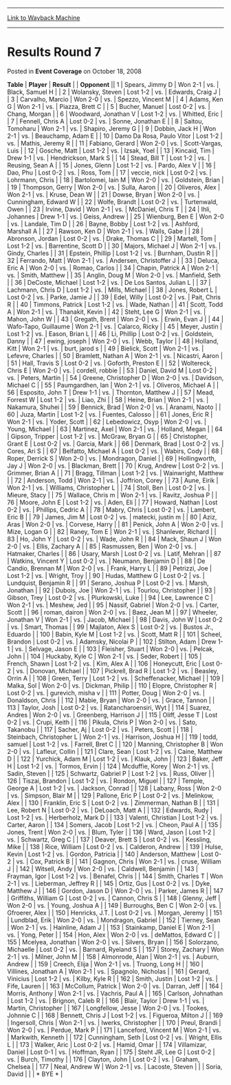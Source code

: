 
---
[Link to Wayback Machine](https://web.archive.org/web/20220926162723/https://magic.wizards.com/en/articles/archive/event-coverage/results-round-7-2008-10-18)

[_metadata_:description]:- "TablePlayerResult Opponent 1Spears, Jimmy DWon 2-1vs.Black, Samuel H 2Wolansky, StevenLost 1-2vs.Edwards, Craig J 3Carvalho, MarcioWon 2-0vs.Spezzo, Vincent M 4Adams, Ken GWon 2-1vs.Piazza, Brett C 5Bucher, ManuelLost 0-2vs.Chang, Morgan 6Woodward, Jonathan VLost 1-2vs.Whitted, Eric 7Fennell, Chris ALost 0-2vs.Sonne, Jonathan E 8Saitou, TomoharuWon 2-1vs.Shapiro, Jeremy G"
[_metadata_:generator]:- "Drupal 7 (http://drupal.org)"
[_metadata_:node]:- "438886"
[_metadata_:publish_date]:- "2008-10-18"
[_metadata_:source]:- "div-main-content"
[_metadata_:title]:- "Results Round 7"
[_metadata_:wayback_capture_timestamp]:- "2022-09-26 16:27:23"
[_metadata_:wayback_raw_url]:- "https://web.archive.org/web/20220926162723id_/https://magic.wizards.com/en/articles/archive/event-coverage/results-round-7-2008-10-18"
[_metadata_:wayback_url]:- "https://magic.wizards.com/en/articles/archive/event-coverage/results-round-7-2008-10-18"
---


Results Round 7
===============



 Posted in **Event Coverage**
 on October 18, 2008 












 **Table** | **Player** | **Result** |  | **Opponent** ||  1 | Spears, Jimmy D | Won 2-1 | vs. | Black, Samuel H |
|  2 | Wolansky, Steven | Lost 1-2 | vs. | Edwards, Craig J |
|  3 | Carvalho, Marcio | Won 2-0 | vs. | Spezzo, Vincent M |
|  4 | Adams, Ken G | Won 2-1 | vs. | Piazza, Brett C |
|  5 | Bucher, Manuel | Lost 0-2 | vs. | Chang, Morgan |
|  6 | Woodward, Jonathan V | Lost 1-2 | vs. | Whitted, Eric |
|  7 | Fennell, Chris A | Lost 0-2 | vs. | Sonne, Jonathan E |
|  8 | Saitou, Tomoharu | Won 2-1 | vs. | Shapiro, Jeremy G |
|  9 | Dobbin, Jack H | Won 2-1 | vs. | Beauchamp, Adam E |
|  10 | Damo Da Rosa, Paulo Vitor | Lost 1-2 | vs. | Mathis, Jeremy R |
|  11 | Fabiano, Gerard | Won 2-0 | vs. | Scott-Vargas, Luis |
|  12 | Gosche, Matt | Lost 1-2 | vs. | Izsak, Yoel |
|  13 | Kincaid, Tim | Drew 1-1 | vs. | Hendrickson, Mark S |
|  14 | Stead, Bill T | Lost 1-2 | vs. | Reusing, Sean A |
|  15 | Jones, Glenn | Lost 1-2 | vs. | Pardo, Alex V |
|  16 | Dao, Phu | Lost 0-2 | vs. | Ross, Tom |
|  17 | veccie, nick | Lost 0-2 | vs. | Lohrmann, Chris |
|  18 | Bartolomei, Iain M | Won 2-0 | vs. | Goldstein, Brian |
|  19 | Thompson, Gerry | Won 2-0 | vs. | Sulla, Aaron |
|  20 | Oliveros, Alex | Won 2-1 | vs. | Kruse, Dean W |
|  21 | Dowse, Bryan | Won 2-0 | vs. | Cunningham, Edward W |
|  22 | Wolfe, Brandt | Lost 0-2 | vs. | Turtenwald, Owen |
|  23 | Irvine, David | Won 2-1 | vs. | McDaniel, Chris T |
|  24 | Ihli, Johannes | Drew 1-1 | vs. | Geiss, Andrew |
|  25 | Wienburg, Ben E | Won 2-0 | vs. | Landale, Tim D |
|  26 | Bayne, Bobby | Lost 1-2 | vs. | Ashford, Marshall A |
|  27 | Rawson, Ken D | Won 2-1 | vs. | Walls, Gabe |
|  28 | Abronson, Jordan | Lost 0-2 | vs. | Drake, Thomas C |
|  29 | Martell, Tom | Lost 1-2 | vs. | Barrentine, Scott D |
|  30 | Majors, Michael J | Won 2-1 | vs. | Gindy, Charles |
|  31 | Epstein, Phillip | Lost 1-2 | vs. | Burnham, Dustin R |
|  32 | Ferrando, Matt | Won 2-1 | vs. | Andersen, Christoffer J |
|  33 | Deluca, Eric A | Won 2-0 | vs. | Romao, Carlos |
|  34 | Chapin, Patrick A | Won 2-1 | vs. | Smith, Matthew |
|  35 | Anglin, Doug M | Won 2-0 | vs. | Manfield, Seth |
|  36 | DeCoste, Michael | Lost 1-2 | vs. | De Los Santos, Julian L |
|  37 | Lachmann, Chris D | Lost 1-2 | vs. | Mills, Michael |
|  38 | Jones, Robert L | Lost 0-2 | vs. | Parke, Jamie J |
|  39 | Edel, Willy | Lost 0-2 | vs. | Pait, Chris R |
|  40 | Timmons, Patrick | Lost 1-2 | vs. | Wade, Nathan |
|  41 | Scott, Todd A | Won 2-1 | vs. | Thanakit, Kevin |
|  42 | Steht, Lee G | Won 2-1 | vs. | Mahon, John W |
|  43 | Gregath, Brent | Won 2-0 | vs. | Erwin, Evan J |
|  44 | Wafo-Tapo, Guillaume | Won 2-1 | vs. | Calarco, Ricky |
|  45 | Meyer, Justin | Lost 1-2 | vs. | Eason, Brian L |
|  46 | Li, Phillip | Lost 0-2 | vs. | Goldstein, Danny |
|  47 | ewing, joseph | Won 2-0 | vs. | Webb, Taylor |
|  48 | Holland, Kitt | Won 2-1 | vs. | burt, jarod s |
|  49 | Bielick, Scott | Won 2-1 | vs. | Lefevre, Charles |
|  50 | Bramlett, Nathan A | Won 2-1 | vs. | Nicastri, Aaron |
|  51 | Hall, Travis S | Lost 0-2 | vs. | Goforth, Preston E |
|  52 | Woltereck, Chris E | Won 2-0 | vs. | cordell, robbie |
|  53 | Daniel, David M | Lost 0-2 | vs. | Peters, Martin |
|  54 | Greene, Christopher D | Won 2-0 | vs. | Davidson, Michael C |
|  55 | Paumgardhen, Ian | Won 2-1 | vs. | Oliveros, Michael A |
|  56 | Esposito, John T | Drew 1-1 | vs. | Thornton, Matthew J |
|  57 | Mead, Forrest W | Lost 1-2 | vs. | Liao, Zhi |
|  58 | Heine, Brian | Won 2-1 | vs. | Nakamura, Shuhei |
|  59 | Bennick, Brad | Won 2-0 | vs. | Aranami, Naoto |
|  60 | Juza, Martin | Lost 1-2 | vs. | Fuentes, Calosso |
|  61 | Jones, Eric R | Won 2-1 | vs. | Yoder, Scott |
|  62 | Lebedowicz, Osyp | Won 2-0 | vs. | Young, Michael |
|  63 | Martinez, Axel | Won 2-1 | vs. | Holland, Megan |
|  64 | Gipson, Tripper | Lost 1-2 | vs. | McGraw, Bryan G |
|  65 | Christopher, Grant E | Lost 0-2 | vs. | Garcia, Mark |
|  66 | Denmark, Brad | Lost 0-2 | vs. | Cores, Ari S |
|  67 | Belfatto, Michael A | Lost 0-2 | vs. | Wabirs, Cody |
|  68 | Roper, Derrick S | Won 2-0 | vs. | Mondragon, Daniel |
|  69 | Hollingworth, Jay J | Won 2-0 | vs. | Blackman, Brett |
|  70 | Krug, Andrew | Lost 0-2 | vs. | Grimmer, Brian A |
|  71 | Bragg, Tillman | Lost 1-2 | vs. | Wainwright, Matthew |
|  72 | Anderson, Todd | Won 2-1 | vs. | Joffrion, Corey |
|  73 | Aune, Eirik | Won 2-1 | vs. | Williams, Christopher L |
|  74 | Stoll, Ben | Lost 0-2 | vs. | Mieure, Stacy |
|  75 | Wallace, Chris m | Won 2-1 | vs. | Ravitz, Joshua P |
|  76 | Moore, John E | Lost 1-2 | vs. | Aden, Eli |
|  77 | Howard, Nathan | Lost 0-2 | vs. | Phillips, Cedric A |
|  78 | Mabry, Chris | Lost 0-2 | vs. | Lambert, Eric B |
|  79 | James, Jim M | Lost 0-2 | vs. | matecki, justin m |
|  80 | Aziz, Aras | Won 2-0 | vs. | Corvese, Harry |
|  81 | Penick, John A | Won 2-0 | vs. | Mize, Logan G |
|  82 | Raney, Tom E | Won 2-1 | vs. | Shanlever, Richard |
|  83 | Ho, John Y | Lost 0-2 | vs. | Wade, John R |
|  84 | Mack, Shaun J | Won 2-0 | vs. | Ellis, Zachary A |
|  85 | Rasmussen, Ben | Won 2-0 | vs. | Hatmaker, Charles |
|  86 | Usary, Marsh | Lost 0-2 | vs. | Latif, Mehran |
|  87 | Watkins, Vincent Y | Lost 0-2 | vs. | Neumann, Benjamin D |
|  88 | De Candio, Brennan M | Won 2-0 | vs. | Frank, Harry L |
|  89 | Petrizzi, Joe | Lost 1-2 | vs. | Wright, Troy |
|  90 | Hudas, Matthew G | Lost 0-2 | vs. | Lundquist, Benjamin R |
|  91 | Serano, Joshua P | Lost 0-2 | vs. | Marsh, Jonathan |
|  92 | Dubois, Joe | Won 2-1 | vs. | Tourlou, Christopher |
|  93 | Gibson, Trey | Lost 0-2 | vs. | Plurkowski, Luke |
|  94 | Lee, Lawrence C | Won 2-1 | vs. | Meshew, Jed |
|  95 | Nassif, Gabriel | Won 2-0 | vs. | Carter, Scott |
|  96 | roman, dairon | Won 2-0 | vs. | Baez, Jean M |
|  97 | Wheeler, Jonathan V | Won 2-1 | vs. | Jacob, Michael |
|  98 | Davis, John W | Lost 0-2 | vs. | Smart, Thomas |
|  99 | Majlaton, Alex S | Lost 0-2 | vs. | Bustos Jr., Eduardo |
| 100 | Babin, Kyle M | Lost 1-2 | vs. | Scott, Matt R |
| 101 | Scheel, Brandon | Lost 0-2 | vs. | Adamsky, Nicolai P |
| 102 | Stilton, Adam | Drew 1-1 | vs. | Selvage, Jason E |
| 103 | Fleisher, Stuart | Won 2-0 | vs. | Pelcak, John |
| 104 | Huckaby, Kyle C | Won 2-1 | vs. | Seder, Robert |
| 105 | French, Shawn | Lost 1-2 | vs. | Kim, Alex A |
| 106 | Honeycutt, Eric | Lost 0-2 | vs. | Donovan, Michael |
| 107 | Pickrell, Brad R | Lost 1-2 | vs. | Beasley, Orrin A |
| 108 | Green, Terry | Lost 1-2 | vs. | Scheffenacker, Michael |
| 109 | Malka, Sol | Won 2-0 | vs. | Dickman, Philip |
| 110 | Elopre, Christopher R | Lost 0-2 | vs. | gurevich, misha v |
| 111 | Potter, Doug | Won 2-0 | vs. | Donaldson, Chris |
| 112 | Mabie, Bryan | Won 2-0 | vs. | Grace, Tannon |
| 113 | Taylor, Josh | Lost 0-2 | vs. | Ratancharoensiri, Wyt |
| 114 | Suarez, Andres | Won 2-0 | vs. | Greenberg, Harrison J |
| 115 | Oliff, Jesse T | Lost 0-2 | vs. | Crupi, Keith |
| 116 | Pikula, Chris P | Won 2-0 | vs. | Sato, Takanobu |
| 117 | Sacher, Aj | Lost 0-2 | vs. | Peters, Scott |
| 118 | Steinbach, Christopher L | Won 2-1 | vs. | Harrison, Joshua H |
| 119 | todd, samuel | Lost 1-2 | vs. | Farrell, Bret C |
| 120 | Manning, Christopher B | Won 2-0 | vs. | Lafleur, Collin |
| 121 | Clare, Sean | Lost 1-2 | vs. | Caine, Matthew D |
| 122 | Yurchick, Adam M | Lost 1-2 | vs. | Klauk, John |
| 123 | Baker, Jeff H | Lost 1-2 | vs. | Tormos, Ervin |
| 124 | Mcduffie, Korey | Won 2-1 | vs. | Sadin, Steven |
| 125 | Schwartz, Gabriel P | Lost 1-2 | vs. | Russ, Oliver |
| 126 | Tiszai, Brandon | Lost 1-2 | vs. | Rondon, Miguel |
| 127 | Temple, George A | Lost 1-2 | vs. | Jackson, Conrad |
| 128 | Labany, Ross | Won 2-0 | vs. | Simpson, Blair M |
| 129 | Pallone, Eric P | Lost 0-2 | vs. | Melinkow, Alex |
| 130 | Franklin, Eric S | Lost 0-2 | vs. | Zimmerman, Nathan B |
| 131 | Lee, Robert N | Lost 0-2 | vs. | DeLoach, Matt A |
| 132 | Edwards, Rudy | Lost 1-2 | vs. | Herberholz, Mark D |
| 133 | Valenti, Christian | Lost 1-2 | vs. | Carter, Aaron |
| 134 | Somers, Jacob | Lost 1-2 | vs. | Cheon, Paul A |
| 135 | Jones, Trent | Won 2-0 | vs. | Blum, Tyler |
| 136 | Ward, Jason | Lost 1-2 | vs. | Schwartz, Greg C |
| 137 | Deaver, Brett S | Lost 0-2 | vs. | Kessling, Mike |
| 138 | Rice, William | Lost 0-2 | vs. | Calderon, Andrew |
| 139 | Hulse, Kevin | Lost 1-2 | vs. | Gordon, Patricia |
| 140 | Anderson, Matthew | Lost 0-2 | vs. | Cox, Patrick B |
| 141 | Gagnon, Chris | Won 2-1 | vs. | cruse, William J |
| 142 | Witsell, Andy | Won 2-0 | vs. | Caldwell, Benjamin |
| 143 | Frayman, Igor | Lost 1-2 | vs. | Benafel, Chris |
| 144 | Smith, Charles T | Won 2-1 | vs. | Lieberman, Jeffrey R |
| 145 | Ortiz, Gus | Lost 0-2 | vs. | Dyke, Matthew J |
| 146 | Gordon, Jason D | Won 2-0 | vs. | Parker, James R |
| 147 | Griffiths, William G | Lost 0-2 | vs. | Cannon, Chris S |
| 148 | Glenny, Jeff | Won 2-0 | vs. | Young, Joshua A |
| 149 | Burroughs, Ben C | Won 2-0 | vs. | Gfroerer, Alex |
| 150 | Henricks, J.T. | Lost 0-2 | vs. | Morgan, Jeremy |
| 151 | Lundblad, Erik | Won 2-0 | vs. | Mondragon, Gabriel |
| 152 | Tierney, Sean | Won 2-1 | vs. | Hainline, Adam J |
| 153 | Stainkamp, Daniel E | Won 2-1 | vs. | Yong, Peter |
| 154 | Hon, Alex | Won 2-0 | vs. | deMattos, Edward C |
| 155 | Mcelyea, Jonathan | Won 2-0 | vs. | Silvers, Bryan |
| 156 | Solorzano, Michaelle | Lost 0-2 | vs. | Barnard, Ryeland S |
| 157 | Storey, Zachary | Won 2-1 | vs. | Milner, John M |
| 158 | Almonrode, Alan | Won 2-1 | vs. | Auburn, Andrew |
| 159 | Creech, Elija | Won 2-1 | vs. | Truong, Long H |
| 160 | Villines, Jonathan A | Won 2-1 | vs. | Spagnolo, Nicholas |
| 161 | Gerard, Vinicius | Lost 1-2 | vs. | Kilby, Kyle R |
| 162 | Smith, Justin | Lost 1-2 | vs. | Fife, Lauren |
| 163 | McCollum, Patrick | Won 2-0 | vs. | Darran, Jeff |
| 164 | Morris, Anthony | Won 2-1 | vs. | Vachris, Paul A |
| 165 | Carlson, Johnathan | Lost 1-2 | vs. | Brignon, Caleb R |
| 166 | Blair, Taylor | Drew 1-1 | vs. | Martin, Christopher |
| 167 | Longfellow, Jesse | Won 2-0 | vs. | Tookes, Johnnie C |
| 168 | Bennett, Chris J | Lost 1-2 | vs. | Figueroa, Milton J |
| 169 | Ingersoll, Chris | Won 2-1 | vs. | Iwerks, Christopher |
| 170 | Preul, Brandi | Won 2-0 | vs. | Perdue, Mark P |
| 171 | Lanceford, Vincent M | Won 2-1 | vs. | Markwith, Kenneth |
| 172 | Cunningham, Seth | Lost 0-2 | vs. | Wright, Ellis L |
| 173 | Walker, Aric | Lost 0-2 | vs. | Hamid, Omar |
| 174 | Villamizar, Daniel | Lost 0-1 | vs. | Hoffman, Ryan |
| 175 | Steht JR, Lee G | Lost 0-2 | vs. | Burch, Timothy |
| 176 | Clayton, John | Lost 0-2 | vs. | Graham, Chelsea |
| 177 | Neal, Andrew W | Won 2-1 | vs. | Lacoste, Steven |
|  | Soria, David |  |  | \* BYE \* |







